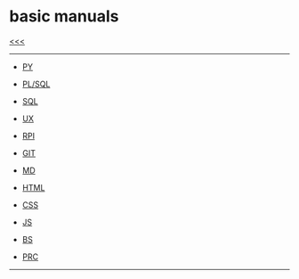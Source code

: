 
basic manuals
======

[<<<](https://github.com/ttltrk/PRG/blob/master/MAN.MD)

---

* [PY](https://github.com/ttltrk/PRG/blob/master/PY/DOC/OPYM/OPYM.MD)

* [PL/SQL](https://github.com/ttltrk/DB/blob/master/PLSQL/DOC/BPSM/BPSM.MD)
* [SQL](https://github.com/ttltrk/DB/blob/master/SQL/DOC/BSqlM/BSqlM.MD)
* [UX](https://github.com/ttltrk/ELSE/blob/master/SHELL/BUM/BUM.MD)
* [RPI]()

* [GIT](https://github.com/ttltrk/ELSE/blob/master/GIT/DOC/BGM/BGM.MD)

* [MD](https://github.com/ttltrk/ELSE/blob/master/MD/BMDM.MD)
* [HTML](https://github.com/ttltrk/WEB/blob/master/BHM/BHM.MD)
* [CSS]()
* [JS]()
* [BS]()

* [PRC](https://github.com/ttltrk/ELSE/blob/master/PRF/BPRCM/BPRCM.MD)

---
